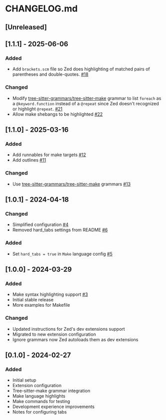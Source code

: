 # CHANGELOG.md

## [Unreleased]

## [1.1.1] - 2025-06-06

### Added

- Add `brackets.scm` file so Zed does highlighting of matched pairs of parentheses and double-quotes. [#18](https://github.com/caius/zed-make/pull/18)

### Changed

- Modify [tree-sitter-grammars/tree-sitter-make](https://github.com/tree-sitter-grammars/tree-sitter-make) grammar to list `foreach` as a `@keyword.function` instead of a `@repeat` since Zed doesn't recognized or highlight `@repeat`. [#21](https://github.com/caius/zed-make/pull/21)
- Allow make shebangs to be highlighted [#22](https://github.com/caius/zed-make/pull/22)

## [1.1.0] - 2025-03-16

### Added

- Add runnables for make targets [#12](https://github.com/caius/zed-make/pull/12)
- Add outlines [#11](https://github.com/caius/zed-make/pull/11)

### Changed

- Use [tree-sitter-grammars/tree-sitter-make](https://github.com/tree-sitter-grammars/tree-sitter-make) grammars [#13](https://github.com/caius/zed-make/pull/13)

## [1.0.1] - 2024-04-18

### Changed

- Simplified configuration [#4](https://github.com/caius/zed-make/pull/4)
- Removed hard_tabs settings from README [#6](https://github.com/caius/zed-make/pull/6)

### Added

- Set `hard_tabs = true` in `Make` language config [#5](https://github.com/caius/zed-make/pull/5)

## [1.0.0] - 2024-03-29

### Added

- Make syntax highlighting support [#3](https://github.com/caius/zed-make/pull/3)
- Initial stable release
- More examples for Makefile

### Changed

- Updated instructions for Zed's dev extensions support
- Migrated to new extension configuration
- Ignore grammars now Zed autoloads them as dev extensions

## [0.1.0] - 2024-02-27

### Added

- Initial setup
- Extension configuration
- Tree-sitter-make grammar integration
- Make language highlights
- Make commands for testing
- Development experience improvements
- Notes for configuring tabs
